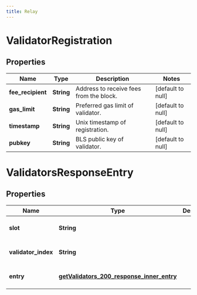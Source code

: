 ```yaml
---
title: Relay
---
```



# ValidatorRegistration
## Properties

| Name | Type | Description | Notes |
|------------ | ------------- | ------------- | -------------|
| **fee_recipient** | **String** | Address to receive fees from the block. | [default to null] |
| **gas_limit** | **String** | Preferred gas limit of validator. | [default to null] |
| **timestamp** | **String** | Unix timestamp of registration. | [default to null] |
| **pubkey** | **String** | BLS public key of validator. | [default to null] |

# ValidatorsResponseEntry
## Properties

| Name | Type | Description | Notes |
|------------ | ------------- | ------------- | -------------|
| **slot** | **String** |  | [optional] [default to null] |
| **validator_index** | **String** |  | [optional] [default to null] |
| **entry** | [**getValidators_200_response_inner_entry**](#) |  | [optional] [default to null] |